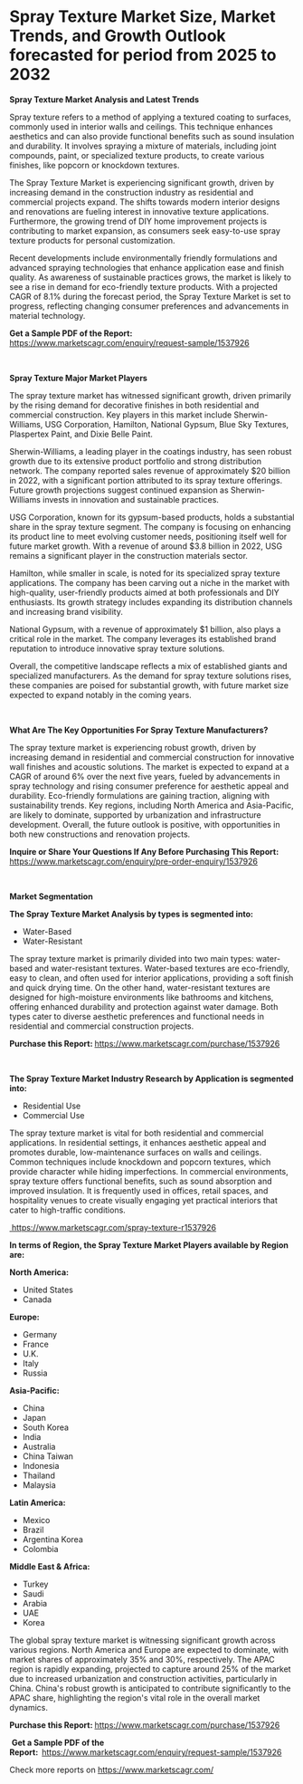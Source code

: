 <p><h1>Spray Texture Market Size, Market Trends, and Growth Outlook forecasted for period from 2025 to 2032</h1></p><p><strong>Spray Texture Market Analysis and Latest Trends</strong></p>
<p><p>Spray texture refers to a method of applying a textured coating to surfaces, commonly used in interior walls and ceilings. This technique enhances aesthetics and can also provide functional benefits such as sound insulation and durability. It involves spraying a mixture of materials, including joint compounds, paint, or specialized texture products, to create various finishes, like popcorn or knockdown textures.</p><p>The Spray Texture Market is experiencing significant growth, driven by increasing demand in the construction industry as residential and commercial projects expand. The shifts towards modern interior designs and renovations are fueling interest in innovative texture applications. Furthermore, the growing trend of DIY home improvement projects is contributing to market expansion, as consumers seek easy-to-use spray texture products for personal customization.</p><p>Recent developments include environmentally friendly formulations and advanced spraying technologies that enhance application ease and finish quality. As awareness of sustainable practices grows, the market is likely to see a rise in demand for eco-friendly texture products. With a projected CAGR of 8.1% during the forecast period, the Spray Texture Market is set to progress, reflecting changing consumer preferences and advancements in material technology.</p></p>
<p><strong>Get a Sample PDF of the Report:&nbsp;</strong> <a href="https://www.marketscagr.com/enquiry/request-sample/1537926?utm_campaign=2782&utm_medium=2&utm_source=Github&utm_content=ia&utm_term=01042025&utm_id=spray-texture">https://www.marketscagr.com/enquiry/request-sample/1537926</a></p>
<p>&nbsp;</p>
<p><strong>Spray Texture Major Market Players</strong></p>
<p><p>The spray texture market has witnessed significant growth, driven primarily by the rising demand for decorative finishes in both residential and commercial construction. Key players in this market include Sherwin-Williams, USG Corporation, Hamilton, National Gypsum, Blue Sky Textures, Plaspertex Paint, and Dixie Belle Paint.</p><p>Sherwin-Williams, a leading player in the coatings industry, has seen robust growth due to its extensive product portfolio and strong distribution network. The company reported sales revenue of approximately $20 billion in 2022, with a significant portion attributed to its spray texture offerings. Future growth projections suggest continued expansion as Sherwin-Williams invests in innovation and sustainable practices.</p><p>USG Corporation, known for its gypsum-based products, holds a substantial share in the spray texture segment. The company is focusing on enhancing its product line to meet evolving customer needs, positioning itself well for future market growth. With a revenue of around $3.8 billion in 2022, USG remains a significant player in the construction materials sector.</p><p>Hamilton, while smaller in scale, is noted for its specialized spray texture applications. The company has been carving out a niche in the market with high-quality, user-friendly products aimed at both professionals and DIY enthusiasts. Its growth strategy includes expanding its distribution channels and increasing brand visibility.</p><p>National Gypsum, with a revenue of approximately $1 billion, also plays a critical role in the market. The company leverages its established brand reputation to introduce innovative spray texture solutions.</p><p>Overall, the competitive landscape reflects a mix of established giants and specialized manufacturers. As the demand for spray texture solutions rises, these companies are poised for substantial growth, with future market size expected to expand notably in the coming years.</p></p>
<p>&nbsp;</p>
<p><strong>What Are The Key Opportunities For Spray Texture Manufacturers?</strong></p>
<p><p>The spray texture market is experiencing robust growth, driven by increasing demand in residential and commercial construction for innovative wall finishes and acoustic solutions. The market is expected to expand at a CAGR of around 6% over the next five years, fueled by advancements in spray technology and rising consumer preference for aesthetic appeal and durability. Eco-friendly formulations are gaining traction, aligning with sustainability trends. Key regions, including North America and Asia-Pacific, are likely to dominate, supported by urbanization and infrastructure development. Overall, the future outlook is positive, with opportunities in both new constructions and renovation projects.</p></p>
<p><strong>Inquire or Share Your Questions If Any Before Purchasing This Report:</strong> <a href="https://www.marketscagr.com/enquiry/pre-order-enquiry/1537926?utm_campaign=2782&utm_medium=2&utm_source=Github&utm_content=ia&utm_term=01042025&utm_id=spray-texture">https://www.marketscagr.com/enquiry/pre-order-enquiry/1537926</a></p>
<p>&nbsp;</p>
<p><strong>Market Segmentation</strong></p>
<p><strong>The Spray Texture Market Analysis by types is segmented into:</strong></p>
<p><ul><li>Water-Based</li><li>Water-Resistant</li></ul></p>
<p><p>The spray texture market is primarily divided into two main types: water-based and water-resistant textures. Water-based textures are eco-friendly, easy to clean, and often used for interior applications, providing a soft finish and quick drying time. On the other hand, water-resistant textures are designed for high-moisture environments like bathrooms and kitchens, offering enhanced durability and protection against water damage. Both types cater to diverse aesthetic preferences and functional needs in residential and commercial construction projects.</p></p>
<p><strong>Purchase this Report:&nbsp;</strong><a href="https://www.marketscagr.com/purchase/1537926?utm_campaign=2782&utm_medium=2&utm_source=Github&utm_content=ia&utm_term=01042025&utm_id=spray-texture">https://www.marketscagr.com/purchase/1537926</a></p>
<p>&nbsp;</p>
<p><strong>The Spray Texture Market Industry Research by Application is segmented into:</strong></p>
<p><ul><li>Residential Use</li><li>Commercial Use</li></ul></p>
<p><p>The spray texture market is vital for both residential and commercial applications. In residential settings, it enhances aesthetic appeal and promotes durable, low-maintenance surfaces on walls and ceilings. Common techniques include knockdown and popcorn textures, which provide character while hiding imperfections. In commercial environments, spray texture offers functional benefits, such as sound absorption and improved insulation. It is frequently used in offices, retail spaces, and hospitality venues to create visually engaging yet practical interiors that cater to high-traffic conditions.</p></p>
<p><a href="https://www.marketscagr.com/spray-texture-r1537926?utm_campaign=2782&utm_medium=2&utm_source=Github&utm_content=ia&utm_term=01042025&utm_id=spray-texture">&nbsp;https://www.marketscagr.com/spray-texture-r1537926</a></p>
<p><strong>In terms of Region, the Spray Texture Market Players available by Region are:</strong></p>
<p>
    <p> <strong> North America: </strong>
        <ul>
            <li>United States</li>
            <li>Canada</li>
        </ul>
        </p> 
    <p> <strong> Europe: </strong>
        <ul>
            <li>Germany</li>
            <li>France</li>
            <li>U.K.</li>
            <li>Italy</li>
            <li>Russia</li>
        </ul>
        </p> 
    <p> <strong> Asia-Pacific: </strong>
        <ul>
            <li>China</li>
            <li>Japan</li>
            <li>South Korea</li>
            <li>India</li>
            <li>Australia</li>
            <li>China Taiwan</li>
            <li>Indonesia</li>
            <li>Thailand</li>
            <li>Malaysia</li>
        </ul>
        </p> 
    <p> <strong> Latin America: </strong>
        <ul>
            <li>Mexico</li>
            <li>Brazil</li>
            <li>Argentina Korea</li>
            <li>Colombia</li>
        </ul>
        </p> 
    <p> <strong> Middle East & Africa: </strong>
        <ul>
            <li>Turkey</li>
            <li>Saudi</li>
            <li>Arabia</li>
            <li>UAE</li>
            <li>Korea</li>
        </ul>
    </p>
    </p>
<p><p>The global spray texture market is witnessing significant growth across various regions. North America and Europe are expected to dominate, with market shares of approximately 35% and 30%, respectively. The APAC region is rapidly expanding, projected to capture around 25% of the market due to increased urbanization and construction activities, particularly in China. China's robust growth is anticipated to contribute significantly to the APAC share, highlighting the region's vital role in the overall market dynamics.</p></p>
<p><strong>Purchase this Report: </strong><a href="https://www.marketscagr.com/purchase/1537926?utm_campaign=2782&utm_medium=2&utm_source=Github&utm_content=ia&utm_term=01042025&utm_id=spray-texture">https://www.marketscagr.com/purchase/1537926</a></p>
<p>&nbsp;<strong>Get a Sample PDF of the Report:&nbsp;&nbsp;</strong><a href="https://www.marketscagr.com/enquiry/request-sample/1537926?utm_campaign=2782&utm_medium=2&utm_source=Github&utm_content=ia&utm_term=01042025&utm_id=spray-texture">https://www.marketscagr.com/enquiry/request-sample/1537926</a></p>
<p><strong></strong></p>
<p>Check more reports on <a href="https://www.marketscagr.com/?utm_campaign=2782&utm_medium=2&utm_source=Github&utm_content=ia&utm_term=01042025&utm_id=spray-texture">https://www.marketscagr.com/</a></p>